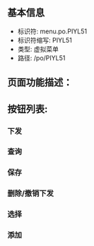 
## 基本信息

- 标识符: menu.po.PIYL51
- 标识符缩写: PIYL51
- 类型: 虚拟菜单
- 路径: /po/PIYL51

## 页面功能描述：





## 按钮列表:


### 下发



### 查询



### 保存



### 删除/撤销下发



### 选择



### 添加


